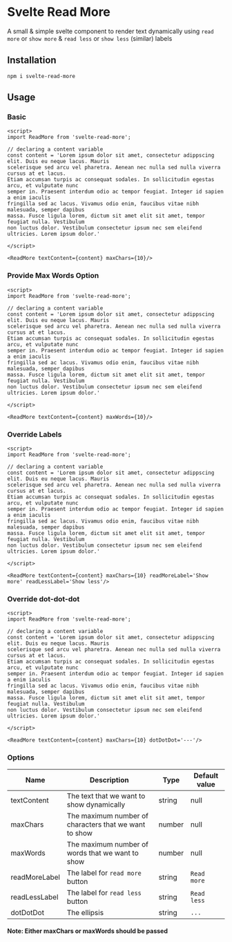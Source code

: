 
# Svelte Read More

A small & simple svelte component to render text dynamically using `read more` or `show more` & `read less` or `show less` (similar) labels

## Installation

`npm i svelte-read-more`

## Usage 

### Basic

```svelte
<script>
import ReadMore from 'svelte-read-more';

// declaring a content variable
const content = 'Lorem ipsum dolor sit amet, consectetur adippscing elit. Duis eu neque lacus. Mauris
scelerisque sed arcu vel pharetra. Aenean nec nulla sed nulla viverra cursus at et lacus.
Etiam accumsan turpis ac consequat sodales. In sollicitudin egestas arcu, et vulputate nunc
semper in. Praesent interdum odio ac tempor feugiat. Integer id sapien a enim iaculis
fringilla sed ac lacus. Vivamus odio enim, faucibus vitae nibh malesuada, semper dapibus
massa. Fusce ligula lorem, dictum sit amet elit sit amet, tempor feugiat nulla. Vestibulum
non luctus dolor. Vestibulum consectetur ipsum nec sem eleifend ultricies. Lorem ipsum dolor.' 

</script>

<ReadMore textContent={content} maxChars={10}/>
```

### Provide Max Words Option

```svelte
<script>
import ReadMore from 'svelte-read-more';

// declaring a content variable
const content = 'Lorem ipsum dolor sit amet, consectetur adippscing elit. Duis eu neque lacus. Mauris
scelerisque sed arcu vel pharetra. Aenean nec nulla sed nulla viverra cursus at et lacus.
Etiam accumsan turpis ac consequat sodales. In sollicitudin egestas arcu, et vulputate nunc
semper in. Praesent interdum odio ac tempor feugiat. Integer id sapien a enim iaculis
fringilla sed ac lacus. Vivamus odio enim, faucibus vitae nibh malesuada, semper dapibus
massa. Fusce ligula lorem, dictum sit amet elit sit amet, tempor feugiat nulla. Vestibulum
non luctus dolor. Vestibulum consectetur ipsum nec sem eleifend ultricies. Lorem ipsum dolor.' 

</script>

<ReadMore textContent={content} maxWords={10}/>
```

### Override Labels

```svelte
<script>
import ReadMore from 'svelte-read-more';

// declaring a content variable
const content = 'Lorem ipsum dolor sit amet, consectetur adippscing elit. Duis eu neque lacus. Mauris
scelerisque sed arcu vel pharetra. Aenean nec nulla sed nulla viverra cursus at et lacus.
Etiam accumsan turpis ac consequat sodales. In sollicitudin egestas arcu, et vulputate nunc
semper in. Praesent interdum odio ac tempor feugiat. Integer id sapien a enim iaculis
fringilla sed ac lacus. Vivamus odio enim, faucibus vitae nibh malesuada, semper dapibus
massa. Fusce ligula lorem, dictum sit amet elit sit amet, tempor feugiat nulla. Vestibulum
non luctus dolor. Vestibulum consectetur ipsum nec sem eleifend ultricies. Lorem ipsum dolor.' 

</script>

<ReadMore textContent={content} maxChars={10} readMoreLabel='Show more' readLessLabel='Show less'/>
```

### Override dot-dot-dot

```svelte
<script>
import ReadMore from 'svelte-read-more';

// declaring a content variable
const content = 'Lorem ipsum dolor sit amet, consectetur adippscing elit. Duis eu neque lacus. Mauris
scelerisque sed arcu vel pharetra. Aenean nec nulla sed nulla viverra cursus at et lacus.
Etiam accumsan turpis ac consequat sodales. In sollicitudin egestas arcu, et vulputate nunc
semper in. Praesent interdum odio ac tempor feugiat. Integer id sapien a enim iaculis
fringilla sed ac lacus. Vivamus odio enim, faucibus vitae nibh malesuada, semper dapibus
massa. Fusce ligula lorem, dictum sit amet elit sit amet, tempor feugiat nulla. Vestibulum
non luctus dolor. Vestibulum consectetur ipsum nec sem eleifend ultricies. Lorem ipsum dolor.' 

</script>

<ReadMore textContent={content} maxChars={10} dotDotDot='---'/>
```
### Options

| Name | Description | Type | Default value
| -------------- |  ---------------- |  ---------------- |  ---------------- |
| textContent | The text that we want to show dynamically | string | null
| maxChars | The maximum number of characters that we want to show  | number | null
| maxWords | The maximum number of words that we want to show | number | null
| readMoreLabel | The label for `read more` button | string | `Read more`
| readLessLabel | The label for `read less` button | string | `Read less`
| dotDotDot | The ellipsis | string | `...`

#### Note: Either maxChars or maxWords should be passed 
